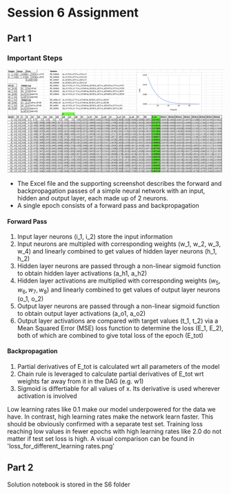# Session 6 Assignment

## Part 1

### Important Steps

![](excel_screenshot.png)
- The Excel file and the supporting screenshot describes the forward and backpropagation passes of a simple neural network with an input, hidden and output layer, each made up of 2 neurons.
- A single epoch consists of a forward pass and backpropagation

#### Forward Pass
1. Input layer neurons (i_1, i_2) store the input information
2. Input neurons are multipled with corresponding weights (w_1, w_2, w_3, w_4) and linearly combined to get values of hidden layer neurons (h_1, h_2)
3. Hidden layer neurons are passed through a non-linear sigmoid function to obtain hidden layer activations (a_h1, a_h2)
4. Hidden layer activations are multiplied with corresponding weights ($w_5, w_6, w_7, w_8)$ and linearly combined to get values of output layer neurons (o_1, o_2)
5. Output layer neurons are passed through a non-linear sigmoid function to obtain output layer activations (a_o1, a_o2)
6. Output layer activations are compared with target values (t_1, t_2) via a Mean Squared Error (MSE) loss function to determine the loss (E_1, E_2), both of which are combined to give total loss of the epoch (E_tot)

#### Backpropagation
1.  Partial derivatives of E_tot is calculated wrt all parameters of the model
2.  Chain rule is leveraged to calculate partial derivatives of E_tot wrt weights far away from it in the DAG (e.g. w1)
3.  Sigmoid is differtiable for all values of x. Its derivative is used wherever activation is involved

Low learning rates like 0.1 make our model underpowered for the data we have. In contrast, high learning rates make the network learn faster. This should be obviously confirmed with a separate test set. Training loss reaching low values in fewer epochs with high learning rates like 2.0 do not matter if test set loss is high. A visual comparison can be found in 'loss_for_different_learning rates.png'

## Part 2

Solution notebook is stored in the S6 folder
